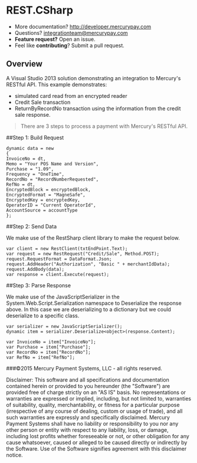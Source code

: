 REST.CSharp
====================

* More documentation?  http://developer.mercurypay.com
* Questions?  integrationteam@mercurypay.com
* **Feature request?** Open an issue.
* Feel like **contributing**?  Submit a pull request.


## Overview

A Visual Studio 2013 solution demonstrating an integration to Mercury's RESTful API.  This example demonstrates:

* simulated card read from an encrypted reader
* Credit Sale transaction
* ReturnByRecordNo transaction using the information from the credit sale response.

>There are 3 steps to process a payment with Mercury's RESTful API.

##Step 1: Build Request


```
dynamic data = new
{
InvoiceNo = dt,
Memo = "Your POS Name and Version",
Purchase = "1.09",
Frequency = "OneTime",
RecordNo = "RecordNumberRequested",
RefNo = dt,
EncryptedBlock = encryptedBlock,
EncryptedFormat = "MagneSafe",
EncryptedKey = encryptedKey,
OperatorID = "Current OperatorId",
AccountSource = accountType
};
```

##Step 2: Send Data

We make use of the RestSharp client library to make the request below.

```
var client = new RestClient(txtEndPoint.Text);
var request = new RestRequest("Credit/Sale", Method.POST);
request.RequestFormat = DataFormat.Json;
request.AddHeader("Authorization", "Basic " + merchantIdData);
request.AddBody(data);
var response = client.Execute(request);
```

##Step 3: Parse Response

We make use of the JavaScriptSerializer in the System.Web.Script.Serialization namespace to Deserialize the response above.  In this case we are deserializing to a dictionary but we could deserialize to a specific class.

```
var serializer = new JavaScriptSerializer();
dynamic item = serializer.Deserialize<object>(response.Content);

var InvoiceNo = item["InvoiceNo"];
var Purchase = item["Purchase"];
var RecordNo = item["RecordNo"];
var RefNo = item["RefNo"];

```

###©2015 Mercury Payment Systems, LLC - all rights reserved.

Disclaimer:
This software and all specifications and documentation contained herein or provided to you hereunder (the "Software") are provided free of charge strictly on an "AS IS" basis. No representations or warranties are expressed or implied, including, but not limited to, warranties of suitability, quality, merchantability, or fitness for a particular purpose (irrespective of any course of dealing, custom or usage of trade), and all such warranties are expressly and specifically disclaimed. Mercury Payment Systems shall have no liability or responsibility to you nor any other person or entity with respect to any liability, loss, or damage, including lost profits whether foreseeable or not, or other obligation for any cause whatsoever, caused or alleged to be caused directly or indirectly by the Software. Use of the Software signifies agreement with this disclaimer notice.


